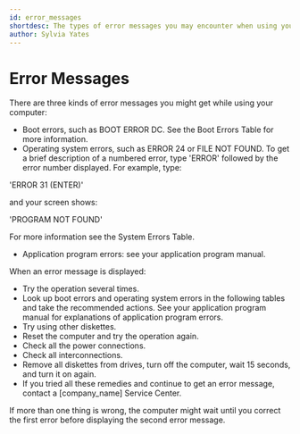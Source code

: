 ```yaml
---
id: error_messages
shortdesc: The types of error messages you may encounter when using your [computer_model] computer.
author: Sylvia Yates
---
```


# Error Messages 

There are three kinds of error messages you might get while using your computer:

- Boot errors, such as BOOT ERROR DC. See the Boot Errors Table for more information.
- Operating system errors, such as ERROR 24 or FILE NOT FOUND. To get a brief description of a numbered error, type 'ERROR' followed by the error number displayed. For example, type:

'ERROR 31 (ENTER)'

and your screen shows:

'PROGRAM NOT FOUND'

For more information see the System Errors Table.

- Application program errors: see your application program manual.

When an error message is displayed:

- Try the operation several times.
- Look up boot errors and operating system errors in the following tables and take the recommended actions. See your application program manual for explanations of application program errors.
- Try using other diskettes.
- Reset the computer and try the operation again.
- Check all the power connections.
- Check all interconnections.
- Remove all diskettes from drives, turn off the computer, wait 15 seconds, and turn it on again.
- If you tried all these remedies and continue to get an error message, contact a [company_name] Service Center.

<div data-class="note"><p>If more than one thing is wrong, the computer might wait until you correct the first error before displaying the second error message.</p></div>